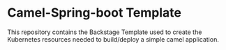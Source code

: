 # Camel-Spring-boot Template

This repository contains the Backstage Template used to create the Kubernetes resources needed to build/deploy a simple camel application.

